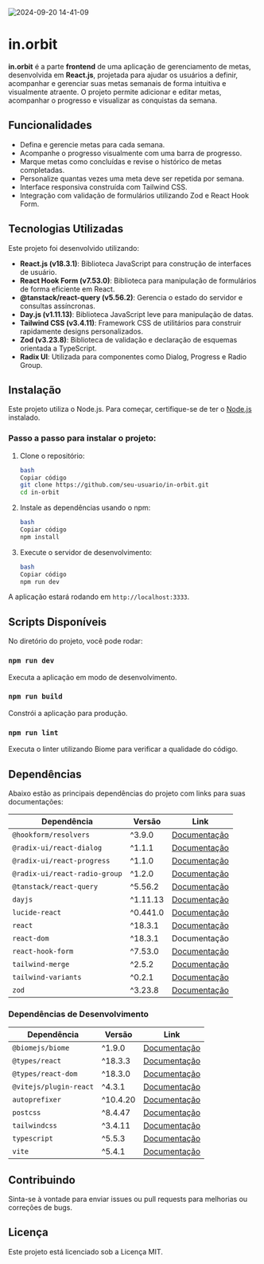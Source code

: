 ![2024-09-20 14-41-09](https://github.com/user-attachments/assets/d41ae124-9f42-42fc-a96b-5826f607e3c9)

# in.orbit


**in.orbit** é a parte **frontend** de uma aplicação de gerenciamento de metas, desenvolvida em **React.js**, projetada para ajudar os usuários a definir, acompanhar e gerenciar suas metas semanais de forma intuitiva e visualmente atraente. O projeto permite adicionar e editar metas, acompanhar o progresso e visualizar as conquistas da semana.

## Funcionalidades

- Defina e gerencie metas para cada semana.
- Acompanhe o progresso visualmente com uma barra de progresso.
- Marque metas como concluídas e revise o histórico de metas completadas.
- Personalize quantas vezes uma meta deve ser repetida por semana.
- Interface responsiva construída com Tailwind CSS.
- Integração com validação de formulários utilizando Zod e React Hook Form.

## Tecnologias Utilizadas

Este projeto foi desenvolvido utilizando:

- **React.js (v18.3.1)**: Biblioteca JavaScript para construção de interfaces de usuário.
- **React Hook Form (v7.53.0)**: Biblioteca para manipulação de formulários de forma eficiente em React.
- **@tanstack/react-query (v5.56.2)**: Gerencia o estado do servidor e consultas assíncronas.
- **Day.js (v1.11.13)**: Biblioteca JavaScript leve para manipulação de datas.
- **Tailwind CSS (v3.4.11)**: Framework CSS de utilitários para construir rapidamente designs personalizados.
- **Zod (v3.23.8)**: Biblioteca de validação e declaração de esquemas orientada a TypeScript.
- **Radix UI**: Utilizada para componentes como Dialog, Progress e Radio Group.

## Instalação

Este projeto utiliza o Node.js. Para começar, certifique-se de ter o [Node.js](https://nodejs.org/) instalado.

### Passo a passo para instalar o projeto:

1. Clone o repositório:
    
    ```bash
    bash
    Copiar código
    git clone https://github.com/seu-usuario/in-orbit.git
    cd in-orbit
    
    ```
    
2. Instale as dependências usando o npm:
    
    ```bash
    bash
    Copiar código
    npm install
    
    ```
    
3. Execute o servidor de desenvolvimento:
    
    ```bash
    bash
    Copiar código
    npm run dev
    
    ```
    

A aplicação estará rodando em `http://localhost:3333`.

## Scripts Disponíveis

No diretório do projeto, você pode rodar:

### `npm run dev`

Executa a aplicação em modo de desenvolvimento.

### `npm run build`

Constrói a aplicação para produção.

### `npm run lint`

Executa o linter utilizando Biome para verificar a qualidade do código.

## Dependências

Abaixo estão as principais dependências do projeto com links para suas documentações:

| Dependência | Versão | Link |
| --- | --- | --- |
| `@hookform/resolvers` | ^3.9.0 | [Documentação](https://www.npmjs.com/package/@hookform/resolvers) |
| `@radix-ui/react-dialog` | ^1.1.1 | [Documentação](https://www.npmjs.com/package/@radix-ui/react-dialog) |
| `@radix-ui/react-progress` | ^1.1.0 | [Documentação](https://www.npmjs.com/package/@radix-ui/react-progress) |
| `@radix-ui/react-radio-group` | ^1.2.0 | [Documentação](https://www.npmjs.com/package/@radix-ui/react-radio-group) |
| `@tanstack/react-query` | ^5.56.2 | [Documentação](https://www.npmjs.com/package/@tanstack/react-query) |
| `dayjs` | ^1.11.13 | [Documentação](https://www.npmjs.com/package/dayjs) |
| `lucide-react` | ^0.441.0 | [Documentação](https://www.npmjs.com/package/lucide-react) |
| `react` | ^18.3.1 | [Documentação](https://react.dev/) |
| `react-dom` | ^18.3.1 | Documentação |
| `react-hook-form` | ^7.53.0 | [Documentação](https://www.react-hook-form.com/) |
| `tailwind-merge` | ^2.5.2 | [Documentação](https://www.npmjs.com/package/tailwind-merge) |
| `tailwind-variants` | ^0.2.1 | [Documentação](https://www.npmjs.com/package/tailwind-variants) |
| `zod` | ^3.23.8 | [Documentação](https://www.npmjs.com/package/zod) |

### Dependências de Desenvolvimento

| Dependência | Versão | Link |
| --- | --- | --- |
| `@biomejs/biome` | ^1.9.0 | [Documentação](https://www.npmjs.com/package/@biomejs/biome) |
| `@types/react` | ^18.3.3 | [Documentação](https://www.npmjs.com/package/@types/react) |
| `@types/react-dom` | ^18.3.0 | [Documentação](https://www.npmjs.com/package/@types/react-dom) |
| `@vitejs/plugin-react` | ^4.3.1 | [Documentação](https://www.npmjs.com/package/@vitejs/plugin-react) |
| `autoprefixer` | ^10.4.20 | [Documentação](https://www.npmjs.com/package/autoprefixer) |
| `postcss` | ^8.4.47 | [Documentação](https://www.npmjs.com/package/postcss) |
| `tailwindcss` | ^3.4.11 | [Documentação](https://www.npmjs.com/package/tailwindcss) |
| `typescript` | ^5.5.3 | [Documentação](https://www.npmjs.com/package/typescript) |
| `vite` | ^5.4.1 | [Documentação](https://www.npmjs.com/package/vite) |

## Contribuindo

Sinta-se à vontade para enviar issues ou pull requests para melhorias ou correções de bugs.

## Licença

Este projeto está licenciado sob a Licença MIT.
